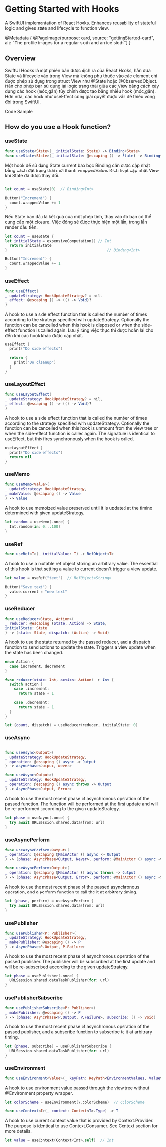 # Getting Started with Hooks

A SwiftUI implementation of React Hooks. Enhances reusability of stateful logic and gives state and lifecycle to function view.

@Metadata {
  @PageImage(purpose: card, source: "gettingStarted-card", alt: "The profile images for a regular sloth and an ice sloth.")
}

## Overview

SwiftUI Hooks là một phiên bản được dịch ra của React Hooks, hắn đưa State và lifecycle vào trong View mà không phụ thuộc vào các element chỉ được phép sử dụng trong struct View  như @State hoặc @ObservedObject.
Hắn cho phép bạn sử dụng lại logic trạng thái giữa các View bằng cách xây dựng các hook (móc,gắn) tùy chỉnh được tạo bằng nhiều hook (móc,gắn).
Hơn nữa, các hook như useEffect cũng giải quyết được vấn đề thiếu vòng đời trong SwiftUI.

Code Sample

## How do you use a Hook function?

### useState

```swift
func useState<State>(_ initialState: State) -> Binding<State>
func useState<State>(_ initialState: @escaping () -> State) -> Binding<State>
```

Một hook để sử dụng State current bao bọc  Binding<State> cần được cập nhật bằng cách đặt trạng thái mới thành wrappedValue.
Kích hoạt cập nhật View khi State đã được thay đổi.

```swift

let count = useState(0)  // Binding<Int>

Button("Increment") {
  count.wrappedValue += 1
}

```

Nếu State ban đầu là kết quả của một phép tính, thay vào đó bạn có thể cung cấp một closure. Việc đóng sẽ được thực hiện một lần, trong lần render đầu tiên.

```swift
let count = useState {
let initialState = expensiveComputation() // Int
  return initialState
}                                             // Binding<Int>

Button("Increment") {
  count.wrappedValue += 1
}

```

### useEffect

```swift
func useEffect(
_ updateStrategy: HookUpdateStrategy? = nil,
_ effect: @escaping () -> (() -> Void)?
)
```

A hook to use a side effect function that is called the number of times according to the strategy specified with updateStrategy.
Optionally the function can be cancelled when this hook is disposed or when the side-effect function is called again.
Lưu ý rằng việc thực thi được hoãn lại cho đến khi các hook khác được cập nhật.

```swift
useEffect {
  print("Do side effects")

  return {
    print("Do cleanup")
  }
}

```


### useLayoutEffect

```swift
func useLayoutEffect(
_ updateStrategy: HookUpdateStrategy? = nil,
_ effect: @escaping () -> (() -> Void)?
)
```

A hook to use a side effect function that is called the number of times according to the strategy specified with updateStrategy.
Optionally the function can be cancelled when this hook is unmount from the view tree or when the side-effect function is called again.
The signature is identical to useEffect, but this fires synchronously when the hook is called.


```swift
useLayoutEffect {
  print("Do side effects")
  return nil
}

```

### useMemo

```swift
func useMemo<Value>(
_ updateStrategy: HookUpdateStrategy,
_ makeValue: @escaping () -> Value
) -> Value
```

A hook to use memoized value preserved until it is updated at the timing determined with given updateStrategy.


```swift
let random = useMemo(.once) {
  Int.random(in: 0...100)
}
```


### useRef

```swift
func useRef<T>(_ initialValue: T) -> RefObject<T>
```

A hook to use a mutable ref object storing an arbitrary value.
The essential of this hook is that setting a value to current doesn't trigger a view update.

```swift
let value = useRef("text")  // RefObject<String>

Button("Save text") {
  value.current = "new text"
}

```
### useReducer

```swift
func useReducer<State, Action>(
_ reducer: @escaping (State, Action) -> State,
initialState: State
) -> (state: State, dispatch: (Action) -> Void)

```

A hook to use the state returned by the passed reducer, and a dispatch function to send actions to update the state.
Triggers a view update when the state has been changed.

```swift
enum Action {
  case increment, decrement
}

func reducer(state: Int, action: Action) -> Int {
  switch action {
    case .increment:
      return state + 1

    case .decrement:
      return state - 1
  }
}

let (count, dispatch) = useReducer(reducer, initialState: 0)
```

### useAsync

```swift

func useAsync<Output>(
_ updateStrategy: HookUpdateStrategy,
_ operation: @escaping () async -> Output
) -> AsyncPhase<Output, Never>

func useAsync<Output>(
_ updateStrategy: HookUpdateStrategy,
_ operation: @escaping () async throws -> Output
) -> AsyncPhase<Output, Error>

```
A hook to use the most recent phase of asynchronous operation of the passed function.
The function will be performed at the first update and will be re-performed according to the given updateStrategy.

```swift
let phase = useAsync(.once) {
  try await URLSession.shared.data(from: url)
}
```

### useAsyncPerform

```swift
func useAsyncPerform<Output>(
_ operation: @escaping @MainActor () async -> Output
) -> (phase: AsyncPhase<Output, Never>, perform: @MainActor () async -> Void)

func useAsyncPerform<Output>(
_ operation: @escaping @MainActor () async throws -> Output
) -> (phase: AsyncPhase<Output, Error>, perform: @MainActor () async -> Void)

```
A hook to use the most recent phase of the passed asynchronous operation, and a perform function to call the it at arbitrary timing.

```swift
let (phase, perform) = useAsyncPerform {
  try await URLSession.shared.data(from: url)
}

```

### usePublisher

```swift
func usePublisher<P: Publisher>(
_ updateStrategy: HookUpdateStrategy,
_ makePublisher: @escaping () -> P
) -> AsyncPhase<P.Output, P.Failure>

```
A hook to use the most recent phase of asynchronous operation of the passed publisher.
The publisher will be subscribed at the first update and will be re-subscribed according to the given updateStrategy.

```swift
let phase = usePublisher(.once) {
  URLSession.shared.dataTaskPublisher(for: url)
}
```

### usePublisherSubscribe

```swift
func usePublisherSubscribe<P: Publisher>(
_ makePublisher: @escaping () -> P
) -> (phase: AsyncPhase<P.Output, P.Failure>, subscribe: () -> Void)

```
A hook to use the most recent phase of asynchronous operation of the passed publisher, and a subscribe function to subscribe to it at arbitrary timing.

```swift
let (phase, subscribe) = usePublisherSubscribe {
  URLSession.shared.dataTaskPublisher(for: url)
}
```

### useEnvironment

```swift
func useEnvironment<Value>(_ keyPath: KeyPath<EnvironmentValues, Value>) -> Value
```

A hook to use environment value passed through the view tree without @Environment property wrapper.

```swift
let colorScheme = useEnvironment(\.colorScheme)  // ColorScheme

```

```swift
func useContext<T>(_ context: Context<T>.Type) -> T
```
A hook to use current context value that is provided by Context<T>.Provider.
The purpose is identical to use Context<T>.Consumer.
See Context section for more details.

```swift
let value = useContext(Context<Int>.self)  // Int
```
